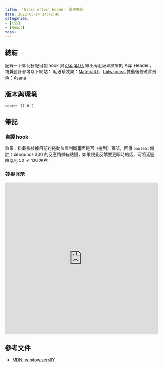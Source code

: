 ```yaml
---
title: 「Glass effect header」實作筆記
date: 2022-05-14 14:42:46
categories:
- [CSS]
- [React]
tags:
---
```


## 總結
記錄一下如何搭配自製 hook 與 [css.glass](https://css.glass/) 做出有毛玻璃效果的 App Header ，視覺設計參考以下網站：
毛玻璃效果：[MaterialUI](https://mui.com/)、[tailwindcss](https://tailwindcss.com/docs/installation)
捲動後修改背景色：[Asana](https://asana.com/?noredirect)

## 版本與環境
```
react: 17.0.2
```

## 筆記
### 自製 hook 

<script src="https://gist.github.com/tzynwang/7409c396191607b250274efa9b04fbdd.js"></script>

效果：掛載後根據目前的捲動位置判斷畫面是否（捲到）頂部，回傳 `boolean`
備註：debounce 300 的反應稍微有點慢，如果視覺反饋要更即時的話，可將延遲降低到 50 至 100 左右

### 效果展示

<iframe src="https://codesandbox.io/embed/blue-night-cid40q?fontsize=14&hidenavigation=1&theme=dark"
     style="width:100%; height:500px; border:0; border-radius: 4px; overflow:hidden;"
     title="blue-night-cid40q"
     allow="accelerometer; ambient-light-sensor; camera; encrypted-media; geolocation; gyroscope; hid; microphone; midi; payment; usb; vr; xr-spatial-tracking"
     sandbox="allow-forms allow-modals allow-popups allow-presentation allow-same-origin allow-scripts"
   ></iframe>

## 參考文件
- [MDN: window.scrollY](https://developer.mozilla.org/en-US/docs/Web/API/Window/scrollY)
